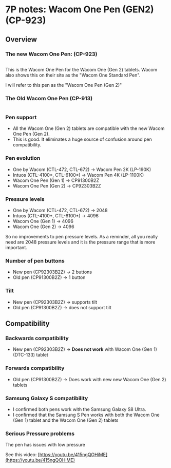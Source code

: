 # 7P notes: Wacom One Pen (GEN2) (CP-923)

## Overview

### The new Wacom One Pen: (CP-923)

<figure><img src="../../../../.gitbook/assets/Screenshot 2023-08-10 133804.jpg" alt=""><figcaption></figcaption></figure>

This is the Wacom One Pen for the Wacom One (Gen 2) tablets. Wacom also shows this on their site as the "Wacom One Standard Pen".

I will refer to this pen as the "Wacom One Pen (Gen 2)"

### The Old Wacom One Pen (CP-913)



<figure><img src="../../../../.gitbook/assets/Screenshot 2023-08-20 204732.jpg" alt=""><figcaption></figcaption></figure>

### **Pen support**

* All the Wacom One (Gen 2) tablets are compatible with the new Wacom One Pen (Gen 2).
* This is good. It eliminates a huge source of confusion around pen compatibility.

### **Pen evolution**

* One by Wacom (CTL-472, CTL-672) -> Wacom Pen 2K (LP-190K)
* Intuos (CTL-4100\*, CTL-6100\*) -> Wacom Pen 4K (LP-1100K)
* Wacom One Pen (Gen 1) -> CP91300B2Z
* Wacom One Pen (Gen 2) -> CP92303B2Z

### **Pressure levels**

* One by Wacom (CTL-472, CTL-672) -> 2048
* Intuos (CTL-4100\*, CTL-6100\*) -> 4096
* Wacom One (Gen 1) -> 4096
* Wacom One (Gen 2) -> 4096

So no improvements to pen pressure levels. As a reminder, all you really need are 2048 pressure levels and it is the pressure range that is more important.

### **Number of pen buttons**

* New pen (CP92303B2Z) -> 2 buttons
* Old pen (CP91300B2Z) -> 1 button

### **Tilt**

* New pen (CP92303B2Z) -> supports tilt
* Old pen (CP91300B2Z) -> does not support tilt

## Compatibility

### Backwards compatibility

* New pen (CP92303B2Z) -> **Does not work** with Wacom One (Gen 1) (DTC-133) tablet

### Forwards compatibility

* Old pen (CP91300B2Z) -> Does work with new new Wacom One (Gen 2) tablets

### Samsung Galaxy S compatibility

* I confirmed both pens work with the Samsung Galaxy S8 Ultra.
* I confirmed that the Samsung S Pen works with both the Wacom One (Gen 1) tablet and the Wacom One (Gen 2) tablets

### Serious Pressure problems

The pen has issues with low pressure

See this video: [https://youtu.be/415ngQOHiME](https://youtu.be/415ngQOHiME)
